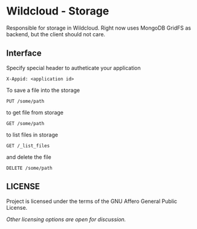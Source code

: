 # Wildcloud - Storage

Responsible for storage in Wildcloud. Right now uses MongoDB GridFS as backend, but the client should not care.

## Interface

Specify special header to autheticate your application

    X-Appid: <application id>

To save a file into the storage

    PUT /some/path

to get file from storage

    GET /some/path

to list files in storage

    GET /_list_files

and delete the file

    DELETE /some/path

## LICENSE

Project is licensed under the terms of the GNU Affero General Public License.

*Other licensing options are open for discussion.*
